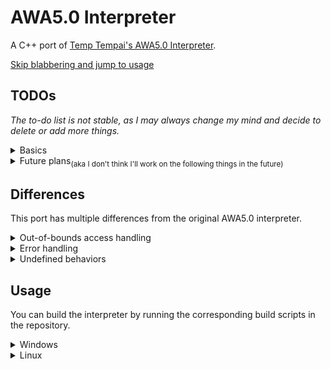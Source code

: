 # AWA5.0 Interpreter
A C++ port of [Temp Tempai's AWA5.0 Interpreter](https://github.com/TempTempai/AWA5.0).

[Skip blabbering and jump to usage](#Usage)

## TODOs
*The to-do list is not stable, as I may always change my mind and decide to delete or add more things.*

<details>
<summary>Basics</summary>

- [x] Support for all instructions(Awatisms) stated in [The AWA5.0 Specification](https://github.com/TempTempai/AWA5.0/blob/main/Documentation/AWA5.0%20Specification.pdf)
    - [x] System
        - [x] Read(`red`) and ReadNum(`r3d`) implementations
        - [x] Other system instructions
    - [x] Pile manipulation
    - [x] Arithmetic
    - [x] Program flow

- [ ] Input supports
    - [ ] Read from stdin
        - [ ] Awalang support
        - [ ] Awably support
    - [x] Read from command line arguments
        - [x] Directly passing
            - [x] Awalang support
            - [x] Awably support
        - [x] Read from file
            - [x] Awalang support
            - [x] Awably support

- [x] Development tools
    - [x] Awably(assembly-like language for AWA) to Awalang (awawa awa) transpiler

- [ ] Debug tools
    - [x] Stack(Bubble Abyss) trace
    - [ ] Per-line execution
    - [ ] Speed profiler for sections

- [ ] Improvements upon the specification
    - [ ] More instructions, for example, reading the stack.
    - [ ] Pointers for bubbles in the Abyss
    - [ ] Full ASCII support
    - [ ] Static linking
    - [ ] ~~Error handling~~ Not needed as the language is perfect
</details>

<details>
<summary>Future plans<sub>(aka I don't think I'll work on the following things in the future)</sub></summary>

- [ ] AWA-VM / AWA JIT
- [ ] AWA-OS
- [ ] Self-hosted AWA Interpreter
</details>

## Differences
This port has multiple differences from the original AWA5.0 interpreter.

<details>
<summary>Out-of-bounds access handling</summary>

Let's compare the code for handling Equal(`eql`) between the original AWA5.0 interpreter and this port.

The original AWA5.0 interpreter:
```js
if (!isDouble(bubbleAbyss[bubbleAbyss.length - 1])
    && !isDouble(bubbleAbyss[bubbleAbyss.length - 2])
    && bubbleAbyss[bubbleAbyss.length - 1] == bubbleAbyss[bubbleAbyss.length - 2]) {
        //True, execute next line
    }
    else {
        // False, Skip the next line
    }
```
\
My implementation:
```cpp
if (bubbleAbyss.size() >= 2) {
    Bubble b1 = bubbleAbyss.back();
    Bubble b2 = bubbleAbyss[bubbleAbyss.size() - 2];
    if (!isDouble(b1) && !isDouble(b2) && getInt(b1) == getInt(b2)) {
        //True, execute next line
    }
    else {
        // False, Skip the next line
    }
}
```
\
With the original implementation, if the stack is empty or has only one element, it will pull an undefine out off the stack and compare it. It has 4 conditions.

| Stack  | Bubble A    | Bubble B    | Result |
|--------|-------------|-------------|--------|
| Empty  | `undefined` | `undefined` | True   |
| 1      | 1           | `undefined` | False  |
| 1 2    | 2           | 1           | False  |
| 2 2    | 2           | 2           | True   |

With my implementation, it will check if the stack has at least 2 elements before comparing them. If less than 2 elements are present, it will simply ignore that particular instruction. \
This behavior applies to all instructions, illegal instructions will be ignored, and the program will continue executing, while throwing a warning.
</details>

<details>
<summary>Error handling</summary>

The AWA5.0 Specification states that the language is perfect and does not need error handling. \
This statement can be easily accomplished for the original interpreter, as it's running on JavaScript. However, this port is written in C++, checks are needed to prevent undefined behaviors. \
To follow the specifications, while wanted to have something to be more clear for debugging, I decided to throw warnings instead of errors to alert the user. It's now called "Warning handling". awa
</details>

<details>
<summary>Undefined behaviors</summary>

While the port mostly ignores undefined behaviors, treating it as a `nop` instruction. There're some redefined behaviors when came to such condition that is unstated in the specification. \
\
General undefined bahaviors:
- If the last instruction has no argument when it's supposed to, it'll be ignored.
- All instructions that require at least X bubbles will be ignored if the stack has less than X bubbles.
\
Instruction-specific undefined behaviors:

| Instruction                | Condition                                               | Original behavior                           | Port behavior                                |
|----------------------------|---------------------------------------------------------|---------------------------------------------|----------------------------------------------|
| Surround(`srn`)            | Trying to surround more bubbles than what the stack has | Fill `undefined` in the blown double bubble | Surround the max present bubble in the stack |
| Count(`cnt`)               | Trying to count on an empty stack                       | Blow 0                                      | Blow 0                                       |
| Jump(`jmp`)                | Jumping to an invalid label                             | Ignored                                     | Ignored with a warning                       |
| Merge(`mrg`)<sup>[1]</sup> | Merging two simple bubbles                              | Merge two into a double bubble              | Merge two into a double bubble               |
| Read(`red`)/Read Num(`r3d`)| Empty input                                             | An empty double bubble will be pushed       | Ignored with a warning                       |

[1]: The reason why Merge(`mrg`) is on the list is that the AWA5.0 Specification states the instruction should act like Add(`4dd`) if two simple bubbles are present. But the original and other 3rd party interpreters treat it as a merge into a double bubble instead, so I decided to maintain this as a feature, instead of fixing it.
</details>

## Usage
You can build the interpreter by running the corresponding build scripts in the repository.
<details>
<summary>Windows</summary>

```bash
git clone https://github.com/anfogy/AWA5.0-Interpreter.git
cd AWA5.0-Interpreter
./build.bat
```
This would require the [Visual C++ Build Tool](https://aka.ms/vs/17/release/vs_BuildTools.exe) to be installed. \
`git` is not essential, you can download the repository as a ZIP file and extract it. \
\
Once built, you can run the interpreter with the following command:
```bash
cd build
./awa.exe
```
A help message should pop up, after that you're good to go!
</details>

<details>
<summary>Linux</summary>

```bash
git clone https://github.com/anfogy/AWA5.0-Interpreter.git
cd AWA5.0-Interpreter
make
```
This would require `g++`, `make`, `binutils-gold` to be installed, if you don't have them, you can install `build-essential` and `binutils-gold` using your package manager. \
`git` is not essential, you can download the repository as a ZIP file and extract it. \
\
Once built, you can run the interpreter with the following command:
```bash
./awa
```
A help message should pop up, after that you're good to go!
</details>